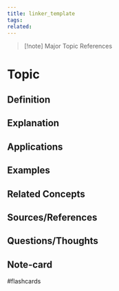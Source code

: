 ```yaml
---
title: linker_template
tags: 
related:
---
```

>[!note] Major Topic References
>
>  
# Topic
## Definition

## Explanation

## Applications

## Examples

## Related Concepts

## Sources/References

## Questions/Thoughts

## Note-card

#flashcards


